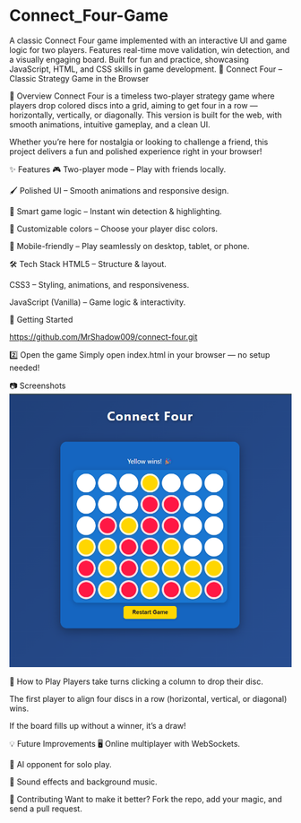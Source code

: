 # Connect_Four-Game
A classic Connect Four game implemented with an interactive UI and game logic for two players. Features real-time move validation, win detection, and a visually engaging board. Built for fun and practice, showcasing JavaScript, HTML, and CSS skills in game development.
🎯 Connect Four – Classic Strategy Game in the Browser

📌 Overview
Connect Four is a timeless two-player strategy game where players drop colored discs into a grid, aiming to get four in a row — horizontally, vertically, or diagonally. This version is built for the web, with smooth animations, intuitive gameplay, and a clean UI.

Whether you’re here for nostalgia or looking to challenge a friend, this project delivers a fun and polished experience right in your browser!

✨ Features
🎮 Two-player mode – Play with friends locally.

🖌 Polished UI – Smooth animations and responsive design.

🧠 Smart game logic – Instant win detection & highlighting.

🎨 Customizable colors – Choose your player disc colors.

📱 Mobile-friendly – Play seamlessly on desktop, tablet, or phone.

🛠 Tech Stack
HTML5 – Structure & layout.

CSS3 – Styling, animations, and responsiveness.

JavaScript (Vanilla) – Game logic & interactivity.

🚀 Getting Started

 https://github.com/MrShadow009/connect-four.git

2️⃣ Open the game
Simply open index.html in your browser — no setup needed!

📷 Screenshots
![Gameplay Screenshot](con4.png)

🎯 How to Play
Players take turns clicking a column to drop their disc.

The first player to align four discs in a row (horizontal, vertical, or diagonal) wins.

If the board fills up without a winner, it’s a draw!

💡 Future Improvements
🖥 Online multiplayer with WebSockets.

🤖 AI opponent for solo play.

🎵 Sound effects and background music.

🤝 Contributing
Want to make it better? Fork the repo, add your magic, and send a pull request.

